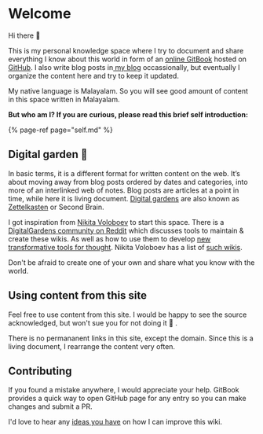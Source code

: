 # Welcome

Hi  there 👋 

This is my personal knowledge space where I try to document and share everything I know about this world in form of an [online GitBook](https://docs.thottingal.in/) hosted on [GitHub](https://github.com/santhoshtr/docs).  I also write blog posts in[ my blog](https://thottingal.in/blog) occassionally, but eventually I organize the content here and try to keep it updated.

My native language is Malayalam. So you will see good amount of content in this space written in Malayalam.

**But who am I? If you are curious, please read this brief self introduction:**

{% page-ref page="self.md" %}

## Digital garden 🌱 <a id="grow-your-own-digital-garden"></a>

In basic terms, it is a different format for written content on the web. It’s about moving away from blog posts ordered by dates and categories, into more of an interlinked web of notes. Blog posts are articles at a point in time, while here it is living document. [Digital gardens](https://joelhooks.com/digital-garden) are also known as [Zettelkasten](https://en.wikipedia.org/wiki/Zettelkasten) or Second Brain.

I got inspiration from [Nikita Voloboev](https://wiki.nikitavoloboev.xyz/) to start this space. There is a [DigitalGardens community on Reddit](https://www.reddit.com/r/DigitalGardens/) which discusses tools to maintain & create these wikis. As well as how to use them to develop [new transformative tools for thought](https://numinous.productions/ttft/). Nikita Voloboev  has a list of [such wikis](https://wiki.nikitavoloboev.xyz/other/wiki-workflow#similar-wikis-i-liked).

Don't be afraid to create one of your own and share what you know with the world.

## Using content from this site

Feel free to use content from this site. I would be happy to see the source acknowledged, but won't sue you for not doing it 🙂 .

There is no permananent links in this site, except the domain. Since this is a living document, I rearrange the content very often.

## Contributing <a id="contributing"></a>

If you found a mistake anywhere, I would appreciate your help. GitBook provides a quick way to open GitHub page for any entry so you can make changes and submit a PR.

I'd love to hear any [ideas you have](https://github.com/santhoshtr/docs/issues) on how I can improve this wiki.

